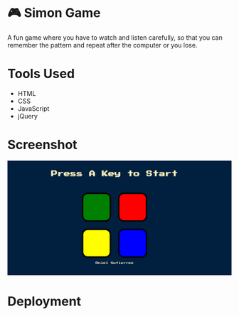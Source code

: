 # 🎮 Simon Game
A fun game where you have to watch and listen carefully, so that you can remember the pattern and repeat after the computer or you lose.

# Tools Used
- HTML
- CSS
- JavaScript
- jQuery

# Screenshot
<img src = "https://github.com/Onionie/SimonGame/blob/main/images/1.PNG">

# Deployment

